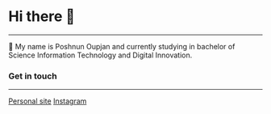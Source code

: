 # Hi there 👋
---
🔭 My name is Poshnun Oupjan and currently studying in bachelor of Science Information Technology and Digital Innovation.


### Get in touch
---
[Personal site](https://my-portfolio-83e74.web.app/)
[Instagram](https://my-portfolio-83e74.web.app/)
<!--
**Madcattk/Madcattk** is a ✨ _special_ ✨ repository because its `README.md` (this file) appears on your GitHub profile.

Here are some ideas to get you started:

- 🔭 I’m currently working on ...
- 🌱 I’m currently learning ...
- 👯 I’m looking to collaborate on ...
- 🤔 I’m looking for help with ...
- 💬 Ask me about ...
- 📫 How to reach me: ...
- 😄 Pronouns: ...
- ⚡ Fun fact: ...
-->
